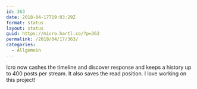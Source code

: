 ```yaml
---
id: 363
date: 2018-04-17T19:03:29Z
format: status
layout: status
guid: https://micro.hartl.co/?p=363
permalink: /2018/04/17/363/
categories:
  - Allgemein
---
```

Icro now cashes the timeline and discover response and keeps a history up to 400 posts per stream. It also saves the read position. I love working on this project!